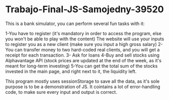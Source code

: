 # Trabajo-Final-JS-Samojedny-39520

This is a bank simulator, you can perform several fun tasks with it: 

1-You have to register (it's mandatory in order to access the program, else you won't be able to play with the content)
The website will use your inputs to register you as a new client (make sure you input a high gross salary)
2- You can transfer money to two hard-coded real clients, and you will get a receipt for each transaction.
3- Ask for loans
4-Buy and sell stocks using Alphavantage API (stock prices are updated at the end of the week, as it's meant for long-term investing)
5-You can get the total sum of the stocks invested in the main page, and right next to it, the liquidity left.

This program mostly uses sessionStorage to save all the data, as it's sole purpose is to be a demonstration of JS.
It cointains a lot of error-handling code, to make sure every input and output is correct.

